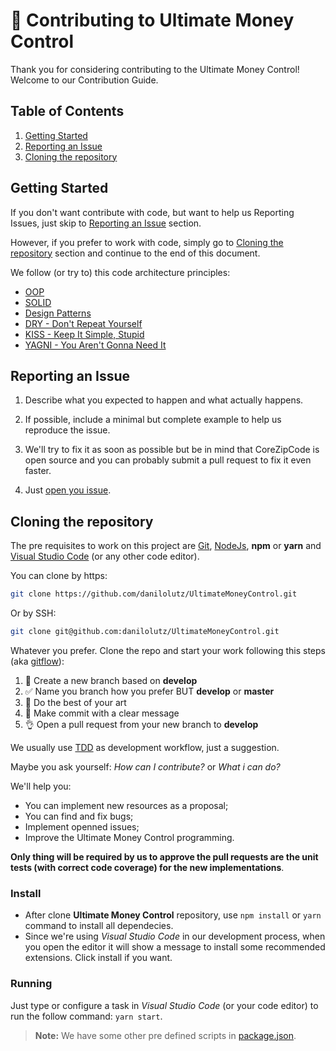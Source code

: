 # :construction_worker: Contributing to Ultimate Money Control

Thank you for considering contributing to the Ultimate Money Control! Welcome to our Contribution Guide.

## Table of Contents

1. [Getting Started](#getting-started)
2. [Reporting an Issue](#reporting-an-issue)
3. [Cloning the repository](#cloning-the-repository)

## Getting Started

If you don't want contribute with code, but want to help us Reporting Issues, just skip to [Reporting an Issue](#reporting-an-issue) section.

However, if you prefer to work with code, simply go to [Cloning the repository](#cloning-the-repository) section and continue to the end of this document.

We follow (or try to) this code architecture principles:

* [OOP](https://en.wikipedia.org/wiki/Object-oriented_programming)
* [SOLID](https://en.wikipedia.org/wiki/SOLID)
* [Design Patterns](https://en.wikipedia.org/wiki/Software_design_pattern)
* [DRY - Don't Repeat Yourself](https://en.wikipedia.org/wiki/Don%27t_repeat_yourself)
* [KISS - Keep It Simple, Stupid](https://en.wikipedia.org/wiki/KISS_principle)
* [YAGNI - You Aren't Gonna Need It](https://en.wikipedia.org/wiki/You_aren%27t_gonna_need_it)

## Reporting an Issue

1. Describe what you expected to happen and what actually happens.

2. If possible, include a minimal but complete example to help us reproduce the issue.

3. We'll try to fix it as soon as possible but be in mind that CoreZipCode is open source and you can probably submit a pull request to fix it even faster.

4. Just [open you issue](https://github.com/danilolutz/UltimateMoneyControl/issues/new).

## Cloning the repository

The pre requisites to work on this project are [Git](https://git-scm.com/), [NodeJs](https://nodejs.org), **npm** or **yarn** and [Visual Studio Code](https://code.visualstudio.com/) (or any other code editor).

You can clone by https:

```bash
git clone https://github.com/danilolutz/UltimateMoneyControl.git
```

Or by SSH:

```bash
git clone git@github.com:danilolutz/UltimateMoneyControl.git
```

Whatever you prefer. Clone the repo and start your work following this steps (aka [gitflow](https://danielkummer.github.io/git-flow-cheatsheet/index.html)):

1. :wrench: Create a new branch based on **develop**
2. :white_check_mark: Name you branch how you prefer BUT **develop** or **master**
3. :art: Do the best of your art
4. :pencil: Make commit with a clear message
5. :ok_hand: Open a pull request from your new branch to **develop**

We usually use [TDD](https://pt.wikipedia.org/wiki/Test_Driven_Development) as development workflow, just a suggestion.

Maybe you ask yourself: _How can I contribute?_ or _What i can do?_

We'll help you:

* You can implement new resources as a proposal;
* You can find and fix bugs;
* Implement openned issues;
* Improve the Ultimate Money Control programming.

**Only thing will be required by us to approve the pull requests are the unit tests (with correct code coverage) for the new implementations**.

### Install

* After clone **Ultimate Money Control** repository, use `npm install` or `yarn` command to install all dependecies.
* Since we're using *Visual Studio Code* in our development process, when you open the editor it will show a message to install some recommended extensions. Click install if you want.

### Running

Just type or configure a task in *Visual Studio Code* (or your code editor) to run the follow command: `yarn start`.

> **Note:** We have some other pre defined scripts in [package.json](../package.json).